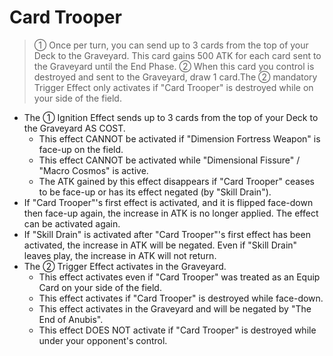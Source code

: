 # Card Trooper

> ① Once per turn, you can send up to 3 cards from the top of your Deck to the Graveyard. This card gains 500 ATK for each card sent to the Graveyard until the End Phase. ② When this card you control is destroyed and sent to the Graveyard, draw 1 card.The ② mandatory Trigger Effect only activates if "Card Trooper" is destroyed while on your side of the field.

*   The ① Ignition Effect sends up to 3 cards from the top of your Deck to the Graveyard AS COST.
    *   This effect CANNOT be activated if "Dimension Fortress Weapon" is face-up on the field.
    *   This effect CANNOT be activated while "Dimensional Fissure" / "Macro Cosmos" is active.
    *   The ATK gained by this effect disappears if "Card Trooper" ceases to be face-up or has its effect negated (by "Skill Drain").
*   If "Card Trooper"'s first effect is activated, and it is flipped face-down then face-up again, the increase in ATK is no longer applied. The effect can be activated again.
*   If "Skill Drain" is activated after "Card Trooper"'s first effect has been activated, the increase in ATK will be negated. Even if "Skill Drain" leaves play, the increase in ATK will not return.
*   The ② Trigger Effect activates in the Graveyard.
    *   This effect activates even if "Card Trooper" was treated as an Equip Card on your side of the field.
    *   This effect activates if "Card Trooper" is destroyed while face-down.
    *   This effect activates in the Graveyard and will be negated by "The End of Anubis".
    *   This effect DOES NOT activate if "Card Trooper" is destroyed while under your opponent's control.
